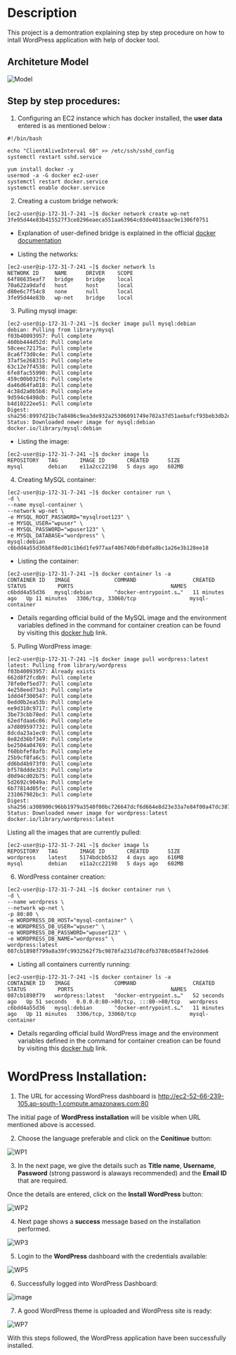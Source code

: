 # Description

This project is a demontration explaining step by step procedure on how to intall WordPress application with help of docker tool.

## Architeture Model

![Model](https://github.com/NitheshT/Wordpress_Installation_Docket/assets/122042254/9c92a8cf-2534-421c-8514-feb1577872d1)

## Step by step procedures:

1. Configuring an EC2 instance which has docker installed, the **user data** entered is as mentioned below :

```
#!/bin/bash

echo "ClientAliveInterval 60" >> /etc/ssh/sshd_config
systemctl restart sshd.service

yum install docker -y
usermod -a -G docker ec2-user
systemctl restart docker.service
systemctl enable docker.service
```

2. Creating a custom bridge network:

```
[ec2-user@ip-172-31-7-241 ~]$ docker network create wp-net
3fe95d44e83b415527f3ce8296eaeca551aa63964c03de4016aac9e1306f0751
```

 - Explanation of user-defined bridge is explained in the official [docker documentation](https://docs.docker.com/network/bridge/#manage-a-user-defined-bridge)

 - Listing the networks:

```
[ec2-user@ip-172-31-7-241 ~]$ docker network ls
NETWORK ID     NAME      DRIVER    SCOPE
64f86635eaf7   bridge    bridge    local
70a622a9dafd   host      host      local
d80e6c7f54c8   none      null      local
3fe95d44e83b   wp-net    bridge    local
```

3. Pulling mysql image:

```
[ec2-user@ip-172-31-7-241 ~]$ docker image pull mysql:debian
debian: Pulling from library/mysql
f03b40093957: Pull complete
460bb444d52d: Pull complete
58ceec72175a: Pull complete
8ca6f73d0c4e: Pull complete
37af5e268315: Pull complete
63c12e7f4538: Pull complete
6fe8fac55990: Pull complete
459c00b032f6: Pull complete
da46d64fa018: Pull complete
4c38d2a0b5b8: Pull complete
9d594c6498db: Pull complete
b4d10222ee51: Pull complete
Digest: sha256:8997d21bc7a8406c9ea3de932a25306091749e702a37d51aebafcf93beb3db2e
Status: Downloaded newer image for mysql:debian
docker.io/library/mysql:debian
```

 - Listing the image:

```
[ec2-user@ip-172-31-7-241 ~]$ docker image ls
REPOSITORY   TAG       IMAGE ID       CREATED      SIZE
mysql        debian    e11a2cc22198   5 days ago   602MB
```

4. Creating MySQL container:

```
[ec2-user@ip-172-31-7-241 ~]$ docker container run \
-d \
--name mysql-container \
--network wp-net \
-e MYSQL_ROOT_PASSWORD="mysqlroot123" \
-e MYSQL_USER="wpuser" \
-e MYSQL_PASSWORD="wpuser123" \
-e MYSQL_DATABASE="wordpress" \
mysql:debian
c6bdd4a55d36b8f8ed01c1b6d1fe977aaf406740bfdb0fa8bc1a26e3b128ee18
```

 - Listing the container:

```
[ec2-user@ip-172-31-7-241 ~]$ docker container ls -a
CONTAINER ID   IMAGE              COMMAND                  CREATED          STATUS          PORTS                               NAMES
c6bdd4a55d36   mysql:debian       "docker-entrypoint.s…"   11 minutes ago   Up 11 minutes   3306/tcp, 33060/tcp                 mysql-container
```

 - Details regarding official build of the MySQL image and the environment variables defined in the command for container creation can be found by visiting this [docker hub](https://hub.docker.com/_/mysql) link.

5. Pulling WordPress image:

```
[ec2-user@ip-172-31-7-241 ~]$ docker image pull wordpress:latest
latest: Pulling from library/wordpress
f03b40093957: Already exists
662d8f2fcdb9: Pull complete
78fe0ef5ed77: Pull complete
4e258eed73a3: Pull complete
1ddd4f300547: Pull complete
0edd0b2ea53b: Pull complete
ee9d310c9717: Pull complete
3be73cbb78ed: Pull complete
62edfdaa6c06: Pull complete
a7d809597732: Pull complete
8dcda23a1ec0: Pull complete
8e82d36bf349: Pull complete
be2504a04769: Pull complete
f60bbfef8afb: Pull complete
25b9cf8fa6c5: Pull complete
dd6bd4b973f0: Pull complete
bf578ddde323: Pull complete
d0d94cd02b75: Pull complete
5d2692c9049a: Pull complete
6b77814d05fe: Pull complete
231067982bc3: Pull complete
Digest: sha256:a308900c96bb1979a3540f00bc726647dcf6d664e8d23e33a7e84f00a47dc387
Status: Downloaded newer image for wordpress:latest
docker.io/library/wordpress:latest
```

Listing all the images that are currently pulled:

```
[ec2-user@ip-172-31-7-241 ~]$ docker image ls
REPOSITORY   TAG       IMAGE ID       CREATED      SIZE
wordpress    latest    5174bdcbb532   4 days ago   616MB
mysql        debian    e11a2cc22198   5 days ago   602MB
```

6. WordPress container creation:

```
[ec2-user@ip-172-31-7-241 ~]$ docker container run \
-d \
--name wordpress \
--network wp-net \
-p 80:80 \
-e WORDPRESS_DB_HOST="mysql-container" \
-e WORDPRESS_DB_USER="wpuser" \
-e WORDPRESS_DB_PASSWORD="wpuser123" \
-e WORDPRESS_DB_NAME="wordpress" \
wordpress:latest
087cb1898f799a8a39fc9932562f7bc9878fa231d78cdfb3788c0584f7e2dde6
```

 - Listing all containers currently running:

```
[ec2-user@ip-172-31-7-241 ~]$ docker container ls -a
CONTAINER ID   IMAGE              COMMAND                  CREATED          STATUS          PORTS                               NAMES
087cb1898f79   wordpress:latest   "docker-entrypoint.s…"   52 seconds ago   Up 51 seconds   0.0.0.0:80->80/tcp, :::80->80/tcp   wordpress
c6bdd4a55d36   mysql:debian       "docker-entrypoint.s…"   11 minutes ago   Up 11 minutes   3306/tcp, 33060/tcp                 mysql-container
```

- Details regarding official build WordPress image and the environment variables defined in the command for container creation can be found by visiting this [docker hub](https://hub.docker.com/_/wordpress) link.

# WordPress Installation:

1. The URL for accessing WordPress dashboard is http://ec2-52-66-239-105.ap-south-1.compute.amazonaws.com:80

The initial page of **WordPress installation** will be visible when URL mentioned above is accessed.

2. Choose the language preferable and click on the **Conitinue** button:

![WP1](https://github.com/NitheshT/Wordpress_Installation_Docker/assets/122042254/aec0c81f-129b-48a9-b6ca-e346c532cff9)

3. In the next page, we give the details such as **Title name**, **Username**, **Password** (strong password is alaways recommended) and the **Email ID** that are required.

Once the details are entered, click on the **Install WordPress** button:

![WP2](https://github.com/NitheshT/Wordpress_Installation_Docker/assets/122042254/165dba6d-08ff-4d78-9b64-a13f88291a08)

4. Next page shows a **success** message based on the installation performed.

![WP3](https://github.com/NitheshT/Wordpress_Installation_Docker/assets/122042254/bc139534-7a98-4830-8e2c-dd4d3dcdb8e9)

5. Login to the **WordPress** dashboard with the credentials available:

![WP5](https://github.com/NitheshT/Wordpress_Installation_Docker/assets/122042254/74c2e7f4-163d-4a30-a12a-76f9b997e08f)

6. Successfully logged into WordPress Dashboard:

![image](https://github.com/NitheshT/Wordpress_Installation_Docker/assets/122042254/edefb2a6-6eb6-42c7-b29a-beee51ca5c11)

7. A good WordPress theme is uploaded and WordPress site is ready:

![WP7](https://github.com/NitheshT/Wordpress_Installation_Docker/assets/122042254/3b3a676d-887f-4f87-812b-8a430e8f0581)

With this steps followed, the WordPress application have been successfully installed.
